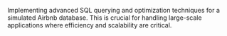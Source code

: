 Implementing advanced SQL querying and optimization techniques for a simulated Airbnb database. 
This is crucial for handling large-scale applications where efficiency and scalability are critical.
